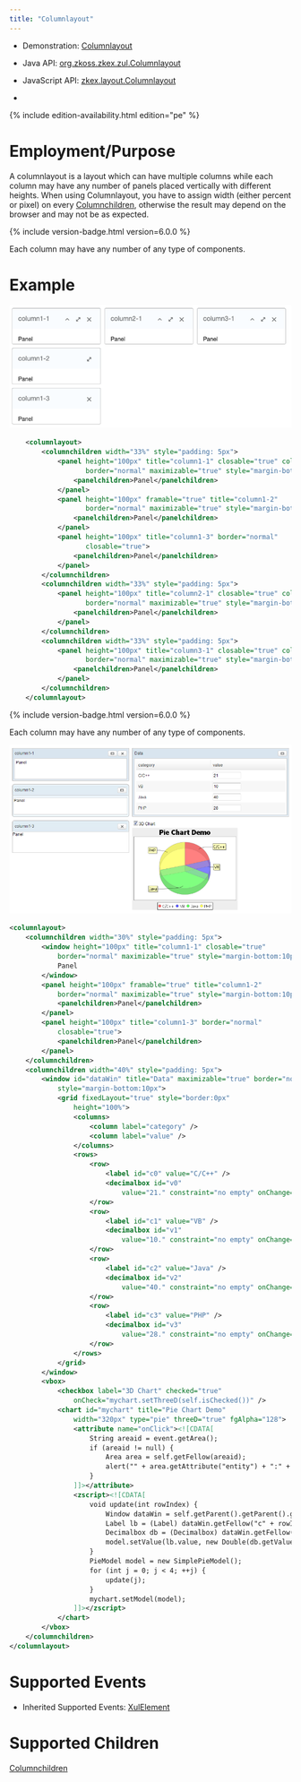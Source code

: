 ```yaml
---
title: "Columnlayout"
---
```



- Demonstration:
  [Columnlayout](http://www.zkoss.org/zkdemo/layout/column_layout)
- Java API: [org.zkoss.zkex.zul.Columnlayout](https://www.zkoss.org/javadoc/latest/zk/org/zkoss/zkex/zul/Columnlayout.html)
- JavaScript API:
  [zkex.layout.Columnlayout](https://www.zkoss.org/javadoc/latest/jsdoc/classes/zkex.layout.Columnlayout.html)

- <!--REQUIRED ZK EDITION: PE -->
{% include edition-availability.html edition="pe" %}

# Employment/Purpose

A columnlayout is a layout which can have multiple columns while each
column may have any number of panels placed vertically with different
heights. When using Columnlayout, you have to assign width (either
percent or pixel) on every
[Columnchildren]({{site.baseurl}}/zk_component_ref/columnchildren),
otherwise the result may depend on the browser and may not be as
expected.

{% include version-badge.html version=6.0.0 %}

Each column may have any number of any type of components.

# Example

![](/zk_component_ref/images/ZKComRef_Columnlayout_Example.png)

```xml
    <columnlayout>
        <columnchildren width="33%" style="padding: 5px">
            <panel height="100px" title="column1-1" closable="true" collapsible="true"
                   border="normal" maximizable="true" style="margin-bottom:10px">
                <panelchildren>Panel</panelchildren>
            </panel>
            <panel height="100px" framable="true" title="column1-2"
                   border="normal" maximizable="true" style="margin-bottom:10px">
                <panelchildren>Panel</panelchildren>
            </panel>
            <panel height="100px" title="column1-3" border="normal"
                   closable="true">
                <panelchildren>Panel</panelchildren>
            </panel>
        </columnchildren>
        <columnchildren width="33%" style="padding: 5px">
            <panel height="100px" title="column2-1" closable="true" collapsible="true"
                   border="normal" maximizable="true" style="margin-bottom:10px">
                <panelchildren>Panel</panelchildren>
            </panel>
        </columnchildren>
        <columnchildren width="33%" style="padding: 5px">
            <panel height="100px" title="column3-1" closable="true" collapsible="true"
                   border="normal" maximizable="true" style="margin-bottom:10px">
                <panelchildren>Panel</panelchildren>
            </panel>
        </columnchildren>
    </columnlayout>
```

{% include version-badge.html version=6.0.0 %}

Each column may have any number of any type of components.

![](/zk_component_ref/images/ZKComRef_Columnlayout_Example_ZK6.png)

```xml
<columnlayout>
    <columnchildren width="30%" style="padding: 5px">
        <window height="100px" title="column1-1" closable="true"
            border="normal" maximizable="true" style="margin-bottom:10px">
            Panel
        </window>
        <panel height="100px" framable="true" title="column1-2"
            border="normal" maximizable="true" style="margin-bottom:10px">
            <panelchildren>Panel</panelchildren>
        </panel>
        <panel height="100px" title="column1-3" border="normal"
            closable="true">
            <panelchildren>Panel</panelchildren>
        </panel>
    </columnchildren>
    <columnchildren width="40%" style="padding: 5px">
        <window id="dataWin" title="Data" maximizable="true" border="normal"
            style="margin-bottom:10px">
            <grid fixedLayout="true" style="border:0px"
                height="100%">
                <columns>
                    <column label="category" />
                    <column label="value" />
                </columns>
                <rows>
                    <row>
                        <label id="c0" value="C/C++" />
                        <decimalbox id="v0"
                            value="21." constraint="no empty" onChange="update(0)" />
                    </row>
                    <row>
                        <label id="c1" value="VB" />
                        <decimalbox id="v1"
                            value="10." constraint="no empty" onChange="update(1)" />
                    </row>
                    <row>
                        <label id="c2" value="Java" />
                        <decimalbox id="v2"
                            value="40." constraint="no empty" onChange="update(2)" />
                    </row>
                    <row>
                        <label id="c3" value="PHP" />
                        <decimalbox id="v3"
                            value="28." constraint="no empty" onChange="update(3)" />
                    </row>
                </rows>
            </grid>
        </window>
        <vbox>
            <checkbox label="3D Chart" checked="true"
                onCheck="mychart.setThreeD(self.isChecked())" />
            <chart id="mychart" title="Pie Chart Demo"
                width="320px" type="pie" threeD="true" fgAlpha="128">
                <attribute name="onClick"><![CDATA[
                    String areaid = event.getArea();
                    if (areaid != null) {
                        Area area = self.getFellow(areaid);
                        alert("" + area.getAttribute("entity") + ":" + area.getTooltiptext());
                    }
                ]]></attribute>
                <zscript><![CDATA[
                    void update(int rowIndex) {
                        Window dataWin = self.getParent().getParent().getFellow("dataWin");
                        Label lb = (Label) dataWin.getFellow("c" + rowIndex);
                        Decimalbox db = (Decimalbox) dataWin.getFellow("v" + rowIndex);
                        model.setValue(lb.value, new Double(db.getValue().doubleValue()));
                    }
                    PieModel model = new SimplePieModel();
                    for (int j = 0; j < 4; ++j) {
                        update(j);
                    }
                    mychart.setModel(model);
                ]]></zscript>
            </chart>
        </vbox>
    </columnchildren>
</columnlayout>
```

# Supported Events

- Inherited Supported Events: [ XulElement]({{site.baseurl}}/zk_component_ref/xulelement#Supported_Events)

# Supported Children

[Columnchildren]({{site.baseurl}}/zk_component_ref/columnchildren)
